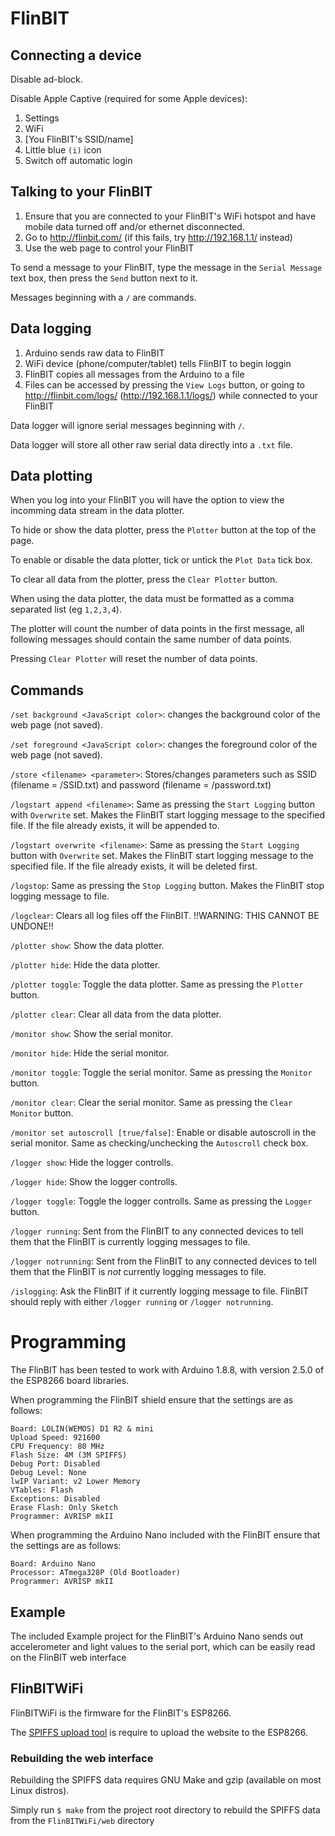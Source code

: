 # FlinBIT

## Connecting a device

Disable ad-block.

Disable Apple Captive (required for some Apple devices):

1. Settings
2. WiFi
3. [You FlinBIT's SSID/name]
4. Little blue `(i)` icon
5. Switch off automatic login

## Talking to your FlinBIT

1. Ensure that you are connected to your FlinBIT's WiFi hotspot and have mobile data turned off and/or ethernet disconnected.
2. Go to http://flinbit.com/ (if this fails, try http://192.168.1.1/ instead)
3. Use the web page to control your FlinBIT

To send a message to your FlinBIT, type the message in the `Serial Message` text box, then press the `Send` button next to it.

Messages beginning with a `/` are commands.

## Data logging

1. Arduino sends raw data to FlinBIT
2. WiFi device (phone/computer/tablet) tells FlinBIT to begin loggin
3. FlinBIT copies all messages from the Arduino to a file
4. Files can be accessed by pressing the `View Logs` button, or going to http://flinbit.com/logs/ (http://192.168.1.1/logs/) while connected to your FlinBIT

Data logger will ignore serial messages beginning with `/`.

Data logger will store all other raw serial data directly into a `.txt` file.

## Data plotting

When you log into your FlinBIT you will have the option to view the incomming data stream in the data plotter.

To hide or show the data plotter, press the `Plotter` button at the top of the page.

To enable or disable the data plotter, tick or untick the `Plot Data` tick box.

To clear all data from the plotter, press the `Clear Plotter` button.

When using the data plotter, the data must be formatted as a comma separated list (eg `1,2,3,4`).

The plotter will count the number of data points in the first message,
all following messages should contain the same number of data points.

Pressing `Clear Plotter` will reset the number of data points.

## Commands

`/set background <JavaScript color>`: changes the background color of the web page (not saved).

`/set foreground <JavaScript color>`: changes the foreground color of the web page (not saved).

`/store <filename> <parameter>`: Stores/changes parameters such as SSID (filename = /SSID.txt) and password (filename = /password.txt)

`/logstart append <filename>`: Same as pressing the `Start Logging` button with `Overwrite` set. Makes the FlinBIT start logging message to the specified file. If the file already exists, it will be appended to.

`/logstart overwrite <filename>`: Same as pressing the `Start Logging` button with `Overwrite` set. Makes the FlinBIT start logging message to the specified file. If the file already exists, it will be deleted first.

`/logstop`: Same as pressing the `Stop Logging` button. Makes the FlinBIT stop logging message to file.

`/logclear`: Clears all log files off the FlinBIT. !!WARNING: THIS CANNOT BE UNDONE!!

`/plotter show`: Show the data plotter.

`/plotter hide`: Hide the data plotter.

`/plotter toggle`: Toggle the data plotter. Same as pressing the `Plotter` button.

`/plotter clear`: Clear all data from the data plotter.

`/monitor show`: Show the serial monitor.

`/monitor hide`: Hide the serial monitor.

`/monitor toggle`: Toggle the serial monitor. Same as pressing the `Monitor` button.

`/monitor clear`: Clear the serial monitor. Same as pressing the `Clear Monitor` button.

`/monitor set autoscroll [true/false]`: Enable or disable autoscroll in the serial monitor. Same as checking/unchecking the `Autoscroll` check box.

`/logger show`: Hide the logger controlls.

`/logger hide`: Show the logger controlls.

`/logger toggle`: Toggle the logger controlls. Same as pressing the `Logger` button.

`/logger running`: Sent from the FlinBIT to any connected devices to tell them that the FlinBIT is currently logging messages to file.

`/logger notrunning`: Sent from the FlinBIT to any connected devices to tell them that the FlinBIT is *not* currently logging messages to file.

`/islogging`: Ask the FlinBIT if it currently logging message to file. FlinBIT should reply with either `/logger running` or `/logger notrunning`.

# Programming

The FlinBIT has been tested to work with Arduino 1.8.8, with version 2.5.0 of the ESP8266 board libraries.

When programming the FlinBIT shield ensure that the settings are as follows:

```
Board: LOLIN(WEMOS) D1 R2 & mini
Upload Speed: 921600
CPU Frequency: 80 MHz
Flash Size: 4M (3M SPIFFS)
Debug Port: Disabled
Debug Level: None
lwIP Variant: v2 Lower Memory
VTables: Flash
Exceptions: Disabled
Erase Flash: Only Sketch
Programmer: AVRISP mkII
```

When programming the Arduino Nano included with the FlinBIT ensure that the settings are as follows:

```
Board: Arduino Nano
Processor: ATmega328P (Old Bootloader)
Programmer: AVRISP mkII
```

## Example

The included Example project for the FlinBIT's Arduino Nano sends out accelerometer and light values to the serial port,
which can be easily read on the FlinBIT web interface

## FlinBITWiFi

FlinBITWiFi is the firmware for the FlinBIT's ESP8266.

The [SPIFFS upload tool](https://github.com/esp8266/arduino-esp8266fs-plugin) is require to upload the website to the ESP8266.

### Rebuilding the web interface

Rebuilding the SPIFFS data requires GNU Make and gzip (available on most Linux distros).

Simply run `$ make` from the project root directory to rebuild the SPIFFS data from the `FlinBITWiFi/web` directory
